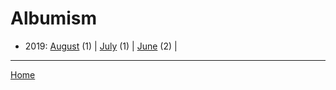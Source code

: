 # Albumism

  * 2019: 
      [August](./albumism-2019-08.md) (1) | 
      [July](./albumism-2019-07.md) (1) | 
      [June](./albumism-2019-06.md) (2) | 

----

[Home](../)
